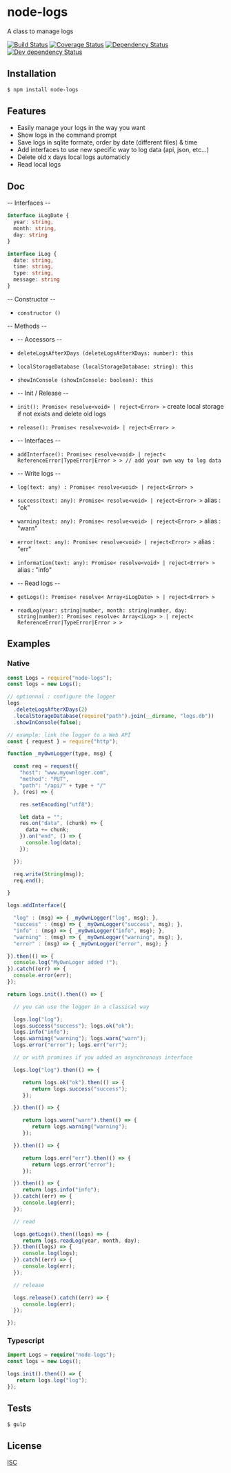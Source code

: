 # node-logs
A class to manage logs

[![Build Status](https://api.travis-ci.org/Psychopoulet/node-logs.svg?branch=master)](https://travis-ci.org/Psychopoulet/node-logs)
[![Coverage Status](https://coveralls.io/repos/github/Psychopoulet/node-logs/badge.svg?branch=master)](https://coveralls.io/github/Psychopoulet/node-logs)
[![Dependency Status](https://david-dm.org/Psychopoulet/node-logs/status.svg)](https://david-dm.org/Psychopoulet/node-logs)
[![Dev dependency Status](https://david-dm.org/Psychopoulet/node-logs/dev-status.svg)](https://david-dm.org/Psychopoulet/node-logs?type=dev)

## Installation

```bash
$ npm install node-logs
```

## Features

  * Easily manage your logs in the way you want
  * Show logs in the command prompt
  * Save logs in sqlite formate, order by date (different files) & time
  * Add interfaces to use new specific way to log data (api, json, etc...)
  * Delete old x days local logs automaticly
  * Read local logs

## Doc

-- Interfaces --

```typescript
interface iLogDate {
  year: string,
  month: string,
  day: string
}

interface iLog {
  date: string,
  time: string,
  type: string,
  message: string
}
```

-- Constructor --

* ``` constructor () ```

-- Methods --

* -- Accessors --
* ``` deleteLogsAfterXDays (deleteLogsAfterXDays: number): this ```
* ``` localStorageDatabase (localStorageDatabase: string): this ```
* ``` showInConsole (showInConsole: boolean): this ```

* -- Init / Release --
* ``` init(): Promise< resolve<void> | reject<Error> > ``` create local storage if not exists and delete old logs
* ``` release(): Promise< resolve<void> | reject<Error> > ```

* -- Interfaces --
* ``` addInterface(): Promise< resolve<void> | reject< ReferenceError|TypeError|Error > > // add your own way to log data ```

* -- Write logs --
* ``` log(text: any) : Promise< resolve<void> | reject<Error> > ```
* ``` success(text: any): Promise< resolve<void> | reject<Error> > ``` alias : "ok"
* ``` warning(text: any): Promise< resolve<void> | reject<Error> > ``` alias : "warn"
* ``` error(text: any): Promise< resolve<void> | reject<Error> > ``` alias : "err"
* ``` information(text: any): Promise< resolve<void> | reject<Error> > ``` alias : "info"

* -- Read logs --
* ``` getLogs(): Promise< resolve< Array<iLogDate> > | reject<Error> > ```
* ``` readLog(year: string|number, month: string|number, day: string|number): Promise< resolve< Array<iLog> > | reject< ReferenceError|TypeError|Error > > ```

## Examples

### Native

```javascript
const Logs = require("node-logs");
const logs = new Logs();
```

```javascript
// optionnal : configure the logger
logs
  .deleteLogsAfterXDays(2)
  .localStorageDatabase(require("path").join(__dirname, "logs.db"))
  .showInConsole(false);
```

```javascript
// example: link the logger to a Web API
const { request } = require("http");

function _myOwnLogger(type, msg) {

  const req = request({
    "host": "www.myownloger.com",
    "method": "PUT",
    "path": "/api/" + type + "/"
  }, (res) => {

    res.setEncoding("utf8");

    let data = "";
    res.on("data", (chunk) => {
      data += chunk;
    }).on("end", () => {
      console.log(data);
    });

  });

  req.write(String(msg));
  req.end();

}

logs.addInterface({

  "log" : (msg) => { _myOwnLogger("log", msg); },
  "success" : (msg) => { _myOwnLogger("success", msg); },
  "info" : (msg) => { _myOwnLogger("info", msg); },
  "warning" : (msg) => { _myOwnLogger("warning", msg); },
  "error" : (msg) => { _myOwnLogger("error", msg); }

}).then(() => {
  console.log("MyOwnLoger added !");
}).catch((err) => {
  console.error(err);
});
```

```javascript
return logs.init().then(() => {

  // you can use the logger in a classical way

  logs.log("log");
  logs.success("success"); logs.ok("ok");
  logs.info("info");
  logs.warning("warning"); logs.warn("warn");
  logs.error("error"); logs.err("err");

  // or with promises if you added an asynchronous interface

  logs.log("log").then(() => {

     return logs.ok("ok").then(() => {
        return logs.success("success");
     });

  }).then(() => {

     return logs.warn("warn").then(() => {
        return logs.warning("warning");
     });

  }).then(() => {

     return logs.err("err").then(() => {
        return logs.error("error");
     });

  }).then(() => {
     return logs.info("info");
  }).catch((err) => {
     console.log(err);
  });

  // read

  logs.getLogs().then((logs) => {
     return logs.readLog(year, month, day);
  }).then((logs) => {
     console.log(logs);
  }).catch((err) => {
     console.log(err);
  });

  // release

  logs.release().catch((err) => {
     console.log(err);
  });

});
```

### Typescript

```typescript
import Logs = require("node-logs");
const logs = new Logs();

logs.init().then(() => {
   return logs.log("log");
});
```

## Tests

```bash
$ gulp
```

## License

  [ISC](LICENSE)
